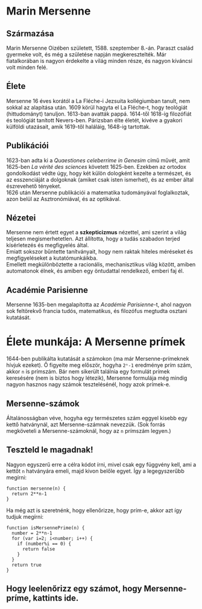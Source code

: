 # Marin Mersenne

## Származása

Marin Mersenne Oizében született, 1588. szeptember 8.-án. Paraszt család gyermeke volt, és még a születése napján megkeresztelték. Már fiatalkorában is nagyon érdekelte a világ minden része, és nagyon kíváncsi volt minden felé.

## Élete

Mersenne 16 éves korától a La Fléche-i Jezsuita kollégiumban tanult, nem sokkal az alapítása után. 1609 körül hagyta el La Fléche-t, hogy teológiát (hittudományt) tanuljon. 1613-ban avatták pappá.
1614-től 1618-ig filozófiát és teológiát tanított Nevers-ben. Párizsban élte életét, kivéve a gyakori külföldi utazásait, amik 1619-től haláláig, 1648-ig tartottak.

## Publikációi

1623-ban adta ki a *Quaestiones celeberrime in Genesim* című művét, amit 1625-ben *La vérité des sciences* követett 1625-ben. Ezekben az ortodox gondolkodást védte úgy, hogy két külön dologként kezelte a természet, és az esszenciáját a dolgoknak (amiket csak isten ismerhet), és az ember által észrevehető tényeket.  
1626 után Mersenne publikációi a matematika tudományával foglalkoztak, azon belül az Asztronómiával, és az optikával. 

## Nézetei
Mersenne nem értett egyet a **szkepticizmus** nézettel, ami szerint a világ teljesen megismerhetetlen. Azt állította, hogy a tudás szabadon terjed kísérletezés és megfigyelés által.  
Emiatt sokszor bűntette tanítványait, hogy nem raktak hiteles méréseket és megfigyeléseket a kutatómunkáikba.  
Emellett megkülönböztette a racionális, mechanisztikus világ között, amiben automatonok élnek, és amiben egy öntudattal rendelkező, emberi faj él. 

## Académie Parisienne

Mersenne 1635-ben megalapította az *Académie Parisienne*-t, ahol nagyon sok feltörekvő francia tudós, matematikus, és filozófus megtudta osztani kutatását. 

# Élete munkája: A Mersenne prímek

1644-ben publikálta kutatását a számokon (ma már Mersenne-prímeknek hívjuk ezeket). Ő figyelte meg először, hogyha `2ⁿ-1` eredménye prím szám, akkor `n` is prímszám. Bár nem sikerült találnia egy formulát prímek keresésére (nem is biztos hogy létezik), Mersenne formulája még mindig nagyon hasznos nagy számok tesztelésénél, hogy azok prímek-e.

## Mersenne-számok

Általánosságban véve, hogyha egy természetes szám eggyel kisebb egy kettő hatványnál, azt Mersenne-számnak nevezzük. (Sok forrás megköveteli a Mersenne-számoknál, hogy az `n` prímszám legyen.)

## Teszteld le magadnak! 

Nagyon egyszerű erre a célra kódot írni, mivel csak egy függvény kell, ami a kettőt `n` hatványára emeli, majd kivon belőle egyet. Így a legegyszerűbb megírni:  

    function mersenne(n) {
      return 2**n-1
    }

Ha még azt is szeretnénk, hogy ellenőrizze, hogy prím-e, akkor azt így tudjuk megírni:

    function isMersennePrime(n) {
      number = 2**n-1
      for (var i=2; i<number; i++) {
        if (number%i == 0) {
          return false
        }
      }
      return true
    }

<script>
  function promptWithMersenne() { number = 2**prompt("Mit szeretnél megnézni?")-1; for (var i=2; i<number; i++) {if (number%i == 0) {prompt(`A/Az ${number} nem Mersenne-prím!`)}}; return prompt(`A/Az ${number} egy Mersenne-prím!`) }
</script>

## Hogy leelenőrizz egy számot, hogy Mersenne-príme, kattints <b onclick="promptWithMersenne()">ide</b>.